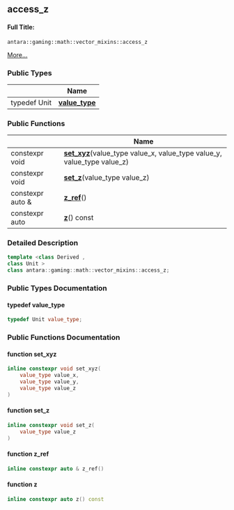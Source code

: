 

## access_z

#### Full Title:
```
antara::gaming::math::vector_mixins::access_z
```




 [More...](#detailed-description)









### Public Types

|                | Name           |
| -------------- | -------------- |
| typedef Unit | **[value_type](Classes/classantara_1_1gaming_1_1math_1_1vector__mixins_1_1access__z.md#typedef-value_type)**  |


### Public Functions

|                | Name           |
| -------------- | -------------- |
| constexpr void | **[set_xyz](Classes/classantara_1_1gaming_1_1math_1_1vector__mixins_1_1access__z.md#function-set_xyz)**(value_type value_x, value_type value_y, value_type value_z)  |
| constexpr void | **[set_z](Classes/classantara_1_1gaming_1_1math_1_1vector__mixins_1_1access__z.md#function-set_z)**(value_type value_z)  |
| constexpr auto & | **[z_ref](Classes/classantara_1_1gaming_1_1math_1_1vector__mixins_1_1access__z.md#function-z_ref)**()  |
| constexpr auto | **[z](Classes/classantara_1_1gaming_1_1math_1_1vector__mixins_1_1access__z.md#function-z)**() const  |









### Detailed Description

```cpp
template <class Derived ,
class Unit >
class antara::gaming::math::vector_mixins::access_z;
```





























### Public Types Documentation

#### typedef value_type

```cpp
typedef Unit value_type;
```






























### Public Functions Documentation

#### function set_xyz

```cpp
inline constexpr void set_xyz(
    value_type value_x,
    value_type value_y,
    value_type value_z
)
```




























#### function set_z

```cpp
inline constexpr void set_z(
    value_type value_z
)
```




























#### function z_ref

```cpp
inline constexpr auto & z_ref()
```




























#### function z

```cpp
inline constexpr auto z() const
```





































